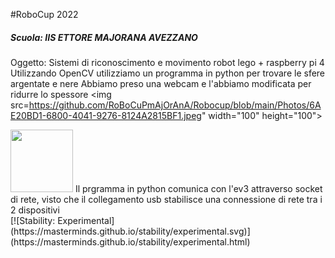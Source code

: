 #RoboCup 2022
##### Scuola: IIS ETTORE MAJORANA AVEZZANO
Oggetto: Sistemi di riconoscimento e movimento robot lego + raspberry
pi 4
Utilizzando OpenCV utilizziamo un programma in python per trovare le
sfere argentate e nere
Abbiamo preso una webcam e l'abbiamo modificata per ridurre lo
spessore
<img src=https://github.com/RoBoCuPmAjOrAnA/Robocup/blob/main/Photos/6AE20BD1-6800-4041-9276-8124A2815BF1.jpeg" width="100" height="100">

<img src="https://github.com/RoBoCuPmAjOrAnA/Robocup/blob/main/Photos/82035A88-8244-4DCE-8682-35FDBBC40E24.jpeg" width="100" height="100">
Il prgramma in python comunica con l'ev3 attraverso socket di rete, visto
che il collegamento usb stabilisce una connessione di rete tra i 2
dispositivi <br>
[![Stability: Experimental](https://masterminds.github.io/stability/experimental.svg)](https://masterminds.github.io/stability/experimental.html)


